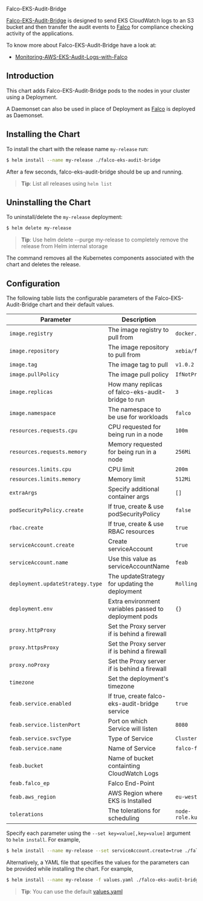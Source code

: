 Falco-EKS-Audit-Bridge

[Falco-EKS-Audit-Bridge](https://github.com/xebia/falco-eks-audit-bridge) is designed to send EKS CloudWatch logs to an S3 bucket and then transfer the audit events to [Falco](https://falco.org/) for compliance checking activity of the applications.

To know more about Falco-EKS-Audit-Bridge have a look at:

- [Monitoring-AWS-EKS-Audit-Logs-with-Falco](https://xebia.com/blog/monitoring-aws-eks-audit-logs-with-falco)

## Introduction

This chart adds Falco-EKS-Audit-Bridge pods to the nodes in your cluster using a Deployment.

A Daemonset can also be used  in place of Deployment as [Falco](https://falco.org/) is deployed as Daemonset.

## Installing the Chart

To install the chart with the release name `my-release` run:

```bash
$ helm install --name my-release ./falco-eks-audit-bridge
```

After a few seconds, falco-eks-audit-bridge should be up and running.

> **Tip**: List all releases using `helm list`

## Uninstalling the Chart

To uninstall/delete the `my-release` deployment:

```bash
$ helm delete my-release
```
> **Tip**: Use helm delete --purge my-release to completely remove the release from Helm internal storage

The command removes all the Kubernetes components associated with the chart and deletes the release.

## Configuration

The following table lists the configurable parameters of the Falco-EKS-Audit-Bridge chart and their default values.

| Parameter                                       | Description                                                                                                        | Default                                                                                                                                   |
| ---                                             | ---                                                                                                                | ---                                                                                                                                       |
| `image.registry`                                | The image registry to pull from                                                                                    | `docker.io`                                                                                                                               |
| `image.repository`                              | The image repository to pull from                                                                                  | `xebia/falco-eks-audit-bridge`                                                                                                            |
| `image.tag`                                     | The image tag to pull                                                                                              | `v1.0.2`                                                                                                                                  |
| `image.pullPolicy`                              | The image pull policy                                                                                              | `IfNotPresent`                                                                                                                            |
| `image.replicas`                                | How many replicas of falco-eks-audit-bridge to run                                                                  | `3`                                                                                                                                      |
| `image.namespace`                               | The namespace to be use for workloads                                                                               | `falco`                                                                                                                                  |
| `resources.requests.cpu`                        | CPU requested for being run in a node                                                                              | `100m`                                                                                                                                    |
| `resources.requests.memory`                     | Memory requested for being run in a node                                                                           | `256Mi`                                                                                                                                   |
| `resources.limits.cpu`                          | CPU limit                                                                                                          | `200m`                                                                                                                                    |
| `resources.limits.memory`                       | Memory limit                                                                                                       | `512Mi`                                                                                                                                   |
| `extraArgs`                                     | Specify additional container args                                                                                   | `[]`                                                                                                                                     |
| `podSecurityPolicy.create`                      | If true, create & use podSecurityPolicy                                                                             | `false`                                                                                                                                  |
| `rbac.create`                                   | If true, create & use RBAC resources                                                                                | `true`                                                                                                                                   |
| `serviceAccount.create`                         | Create serviceAccount                                                                                              | `true`                                                                                                                                    |
| `serviceAccount.name`                           | Use this value as serviceAccountName                                                                               | `feab`                                                                                                                                    |
| `deployment.updateStrategy.type`                | The updateStrategy for updating the deployment                                                                     | `RollingUpdate`                                                                                                                           |
| `deployment.env`                                | Extra environment variables passed to deployment pods                                                              | `{}`                                                                                                                                      |
| `proxy.httpProxy`                               | Set the Proxy server if is behind a firewall                                                                       | ` `                                                                                                                                       |
| `proxy.httpsProxy`                              | Set the Proxy server if is behind a firewall                                                                       | ` `                                                                                                                                       |
| `proxy.noProxy`                                 | Set the Proxy server if is behind a firewall                                                                       | ` `                                                                                                                                       |
| `timezone`                                      | Set the deployment's timezone                                                                                      | ` `                                                                                                                                       |
| `feab.service.enabled`                          | If true, create falco-eks-audit-bridge service                                                                     | `true`                                                                                                                                    |
| `feab.service.listenPort`                       | Port on which Service will listen                                                                                  | `8080`                                                                                                                                    |
| `feab.service.svcType`                          | Type of Service                                                                                                    | `ClusterIP`                                                                                                                               |
| `feab.service.name`                             | Name of Service                                                                                                    | `falco-feab-service`                                                                                                                      |
| `feab.bucket`                                   | Name of bucket containting CloudWatch Logs                                                                         | ` `                                                                                                                                       |
| `feab.falco_ep`                                 | Falco End-Point                                                                                                    | ` `                                                                                                                                       |
| `feab.aws_region`                               | AWS Region where EKS is Installed                                                                                  | `eu-west-1`                                                                                                                               |
| `tolerations`                                   | The tolerations for scheduling                                                                                     | `node-role.kubernetes.io/master:NoSchedule`                                                                                               |

Specify each parameter using the `--set key=value[,key=value]` argument to `helm install`. For example,

```bash
$ helm install --name my-release --set serviceAccount.create=true ./falco-eks-audit-bridge
```

Alternatively, a YAML file that specifies the values for the parameters can be provided while installing the chart. For example,

```bash
$ helm install --name my-release -f values.yaml ./falco-eks-audit-bridge
```

> **Tip**: You can use the default [values.yaml](values.yaml)
